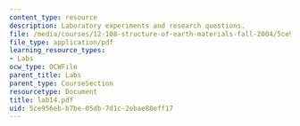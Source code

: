 ```yaml
---
content_type: resource
description: Laboratory experiments and research questions.
file: /media/courses/12-108-structure-of-earth-materials-fall-2004/5ce956ebb7be05db7d1c2ebae88eff17_lab14.pdf
file_type: application/pdf
learning_resource_types:
- Labs
ocw_type: OCWFile
parent_title: Labs
parent_type: CourseSection
resourcetype: Document
title: lab14.pdf
uid: 5ce956eb-b7be-05db-7d1c-2ebae88eff17
---
```

